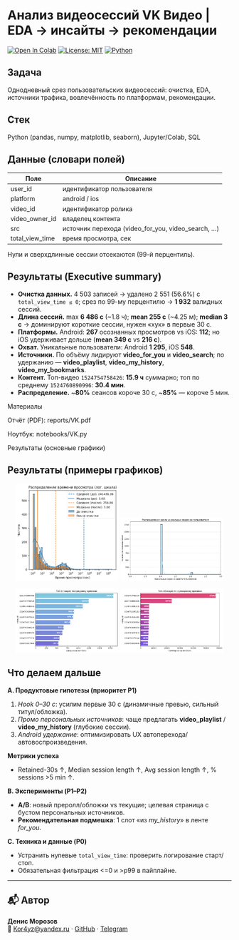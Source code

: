 # Анализ видеосессий VK Видео  |  EDA → инсайты → рекомендации
[![Open In Colab](https://colab.research.google.com/assets/colab-badge.svg)](https://colab.research.google.com/drive/1ZykbZZXAXpsL4L23zqEr1y9f_eD8gnN8?usp=sharing)
[![License: MIT](https://img.shields.io/badge/License-MIT-green.svg)](https://github.com/Kor4yz/Analysis-of-user-video-sessions-on-the-VK-Video-platform/blob/main/LICENSE)
[![Python](https://img.shields.io/badge/python-3.10+-blue)](https://github.com/Kor4yz/Analysis-of-user-video-sessions-on-the-VK-Video-platform/blob/main/vk.py)
## Задача
Однодневный срез пользовательских видеосессий: очистка, EDA, источники трафика, вовлечённость по платформам, рекомендации.

## Стек
Python (pandas, numpy, matplotlib, seaborn), Jupyter/Colab, SQL

## Данные (словари полей)
| Поле | Описание |
|---|---|
| user_id | идентификатор пользователя |
| platform | android / ios |
| video_id | идентификатор ролика |
| video_owner_id | владелец контента |
| src | источник перехода (video_for_you, video_search, …) |
| total_view_time | время просмотра, сек |
Нули и сверхдлинные сессии отсекаются (99-й перцентиль).

## Результаты (Executive summary)

- **Очистка данных.** 4 503 записей → удалено 2 551 (56.6%) с `total_view_time ≤ 0`; срез по 99-му перцентилю → **1 932** валидных сессий.
- **Длина сессий.** max **6 486 c** (~1.8 ч); **mean 255 c** (~4.25 м); **median 3 c** → доминируют короткие сессии, нужен «хук» в первые 30 c.
- **Платформы.** Android: **267** осознанных просмотров vs iOS: **112**; но iOS удерживает дольше (**mean 349 c** vs **216 c**).
- **Охват.** Уникальные пользователи: Android **1 295**, iOS **548**.
- **Источники.** По объёму лидируют **video_for_you** и **video_search**; по удержанию — **video_playlist**, **video_my_history**, **video_my_bookmarks**.
- **Контент.** Топ-видео `1524754758426`: **15.9 ч** суммарно; топ по среднему `1524760890996`: **30.4 мин**.
- **Распределение.** ~**80%** сеансов короче 30 c, ~**85%** — короче 5 мин.


Материалы

Отчёт (PDF): reports/VK.pdf

Ноутбук: notebooks/VK.py

Результаты (основные графики)
## Результаты (примеры графиков)

<p align="center">
  <img src="reports/img/Распределение_времени_просмотра.png" width="46%" />
  <img src="reports/img/Распределение_уникальных_видео_на_пользователя.png" width="46%" />
</p>
<p align="center">
  <img src="reports/img/Топ_10_видео_по_среднему_времени_просмотра.png" width="46%" />
  <img src="reports/img/Топ_10_видео_по_суммарному_времени_просмотра.png" width="46%" />
</p>

## Что делаем дальше

**A. Продуктовые гипотезы (приоритет P1)**
1) *Hook 0–30 c*: усилим первые 30 c (динамичные превью, сильный титул/обложка).
2) *Промо персональных источников*: чаще предлагать **video_playlist** / **video_my_history** (глубокие сессии).
3) *Android удержание*: оптимизировать UX автоперехода/автовоспроизведения.

**Метрики успеха**
- Retained-30s ↑, Median session length ↑, Avg session length ↑, % sessions >5 min ↑.

**B. Эксперименты (P1–P2)**
- **A/B**: новый преролл/обложки vs текущие; целевая страница с бустом персональных источников.
- **Рекомендательная подмешка**: 1 слот «из *my_history*» в ленте *for_you*.

**C. Техника и данные (P0)**
- Устранить нулевые `total_view_time`: проверить логирование старт/стоп.
- Обязательная фильтрация <=0 и >p99 в пайплайне.


---

## 📬 Автор
**Денис Морозов**  
📧 Kor4yz@yandex.ru · [GitHub](https://github.com/Kor4yz) · [Telegram](https://t.me/kor4yz)
